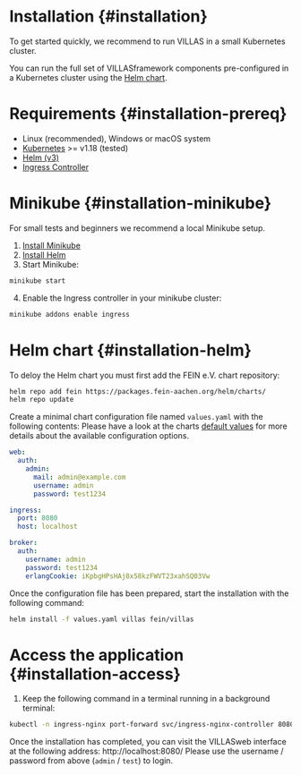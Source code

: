 # Installation {#installation}

To get started quickly, we recommend to run VILLAS in a small Kubernetes cluster.

You can run the full set of VILLASframework components pre-configured in a Kubernetes cluster using the [Helm chart](https://git.rwth-aachen.de/acs/public/catalogue/-/blob/master/charts/villas/).

# Requirements {#installation-prereq}

- Linux (recommended), Windows or macOS system
- [Kubernetes](https://kubernetes.io) >= v1.18 (tested)
- [Helm (v3)](https://helm.sh/)
- [Ingress Controller](https://kubernetes.github.io/ingress-nginx/deploy/)

# Minikube {#installation-minikube}

For small tests and beginners we recommend a local Minikube setup.

1. [Install Minikube](https://minikube.sigs.k8s.io/docs/start/)
2. [Install Helm](https://helm.sh/docs/intro/quickstart/)
3. Start Minikube:

```bash
minikube start
```

4. Enable the Ingress controller in your minikube cluster:

```bash
minikube addons enable ingress
```

# Helm chart {#installation-helm}

To deloy the Helm chart you must first add the FEIN e.V. chart repository:

```bash
helm repo add fein https://packages.fein-aachen.org/helm/charts/
helm repo update
```

Create a minimal chart configuration file named `values.yaml` with the following contents:
Please have a look at the charts [default values](https://git.rwth-aachen.de/acs/public/catalogue/-/blob/master/charts/villas/values.yaml) for more details about the available configuration options.

```yaml
web:
  auth:
    admin:
      mail: admin@example.com
      username: admin
      password: test1234

ingress:
  port: 8080
  host: localhost

broker:
  auth:
    username: admin
    password: test1234
    erlangCookie: iKpbgHPsHAj8x58kzFWVT23xahSQ03Vw
```

Once the configuration file has been prepared, start the installation with the following command: 

```bash
helm install -f values.yaml villas fein/villas
```

# Access the application {#installation-access}

1. Keep the following command in a terminal running in a background terminal:

```bash
kubectl -n ingress-nginx port-forward svc/ingress-nginx-controller 8080:80
```

Once the installation has completed, you can visit the VILLASweb interface at the following address: http://localhost:8080/
Please use the username / password from above (`admin` / `test`) to login.

